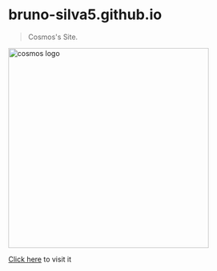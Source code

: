 # bruno-silva5.github.io

> Cosmos's Site.

<img src="https://user-images.githubusercontent.com/46286630/73317645-8e74ff00-4215-11ea-8587-b317807a5f1e.png" alt="cosmos logo" height="400">

[Click here](https://bruno-silva5.github.io/cosmos/) to visit it
